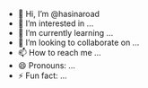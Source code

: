 - 👋 Hi, I’m @hasinaroad
- 👀 I’m interested in ...
- 🌱 I’m currently learning ...
- 💞️ I’m looking to collaborate on ...
- 📫 How to reach me ...
- 😄 Pronouns: ...
- ⚡ Fun fact: ...

<!---
hasinaroad/hasinaroad is a ✨ special ✨ repository because its `README.md` (this file) appears on your GitHub profile.
You can click the Preview link to take a look at your changes.
--->
